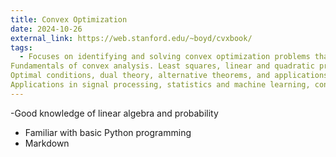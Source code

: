 ```yaml
---
title: Convex Optimization
date: 2024-10-26
external_link: https://web.stanford.edu/~boyd/cvxbook/
tags:
  - Focuses on identifying and solving convex optimization problems that arise in applications. Convex sets, functions, and optimization problems. 
Fundamentals of convex analysis. Least squares, linear and quadratic programming, semidefinite programming, minimax, extreme volume, and other problems. 
Optimal conditions, dual theory, alternative theorems, and applications. Interior point methods. 
Applications in signal processing, statistics and machine learning, control and mechanical engineering, digital and analog circuit design, and finance.
---
```

  -Good knowledge of linear algebra and probability
  - Familiar with basic Python programming
  - Markdown

<!--more-->
